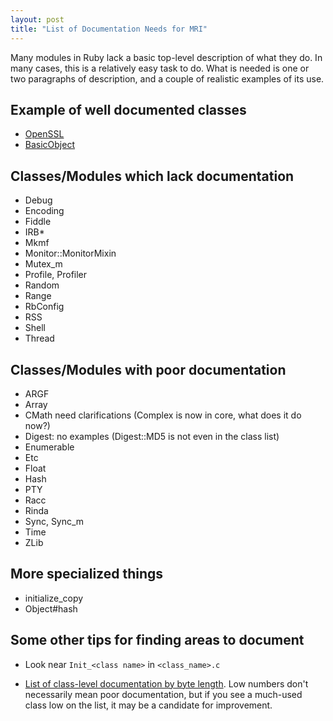 ```yaml
---
layout: post
title: "List of Documentation Needs for MRI"
---
```


Many modules in Ruby lack a basic top-level description of what they do. In many cases, this is a relatively easy task to do. What is needed is one or two paragraphs of description, and a couple of realistic examples of its use.

## Example of well documented classes

  - [OpenSSL](https://github.com/rmu/ruby/blob/trunk/ext/openssl/ossl.c#L418-790)
  - [BasicObject](https://github.com/rmu/ruby/blob/trunk/object.c#L2618-2669)

## Classes/Modules which lack documentation

  -  Debug
  -  Encoding
  -  Fiddle
  -  IRB*
  -  Mkmf
  -  Monitor::MonitorMixin
  -  Mutex_m
  -  Profile, Profiler
  -  Random
  -  Range
  -  RbConfig
  -  RSS
  -  Shell
  -  Thread

## Classes/Modules with poor documentation

  - ARGF
  - Array
  - CMath need clarifications (Complex is now in core, what does it do now?)
  - Digest: no examples (Digest::MD5 is not even in the class list)
  - Enumerable
  - Etc
  - Float
  - Hash
  - PTY
  - Racc
  - Rinda
  - Sync, Sync_m
  - Time
  - ZLib

## More specialized things

  - initialize_copy
  - Object#hash


## Some other tips for finding areas to document

  - Look near `Init_<class name>` in `<class_name>.c`

  - [List of class-level documentation by byte length](https://gist.github.com/1254953). Low numbers don't necessarily mean poor documentation, but if you see a much-used class low on the list, it may be a candidate for improvement. 

